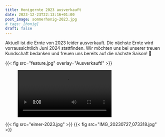 ```yaml
---
title: Honigernte 2023 ausverkauft
date: 2023-12-23T22:13:16+01:00
post_image: sommerhonig-2023.jpg
# tags: [honig]
draft: false
---
```


Aktuell ist die Ernte von 2023 leider ausverkauft.
Die nächste Ernte wird vorraussichtlich Juni 2024 stattfinden.
Wir möchten uns bei unserer treuen Kundschaft bedanken und freuen uns bereits auf die nächste Saison! 🍯

<!--more-->

{{< fig src="feature.jpg" overlay="Ausverkauft!" >}}
<figure>
<video controls>
  <source src="VID_20230723_120531.mp4" type="video/mp4">
</video>
</figure>
{{< fig src="eimer-2023.jpg" >}}
{{< fig src="IMG_20230727_073318.jpg" >}}